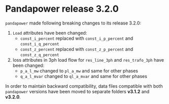 <!--
SPDX-FileCopyrightText: Contributors to the Power Grid Model project <powergridmodel@lfenergy.org>

SPDX-License-Identifier: MPL-2.0
-->
# Pandapower release 3.2.0

`pandapower` made following breaking changes to its release 3.2.0:

1. `Load` attributes have been changed:
   * `const_i_percent` replaced with `const_i_p_percent` and `const_i_q_percent`
   * `const_z_percent` replaced with `const_z_p_percent` and `const_z_q_percent`
2. loss attributes in 3ph load flow for `res_line_3ph` and `res_trafo_3ph` have been changed:
   * `p_a_l_mw` changed to `pl_a_mw` and same for other phases
   * `q_a_l_mvar` changed to `ql_a_mvar` and same for other phases

In order to maintain backward compatibility, data files compatible with both `pandapower` versions have been moved
to separate folders **v3.1.2** and **v3.2.0**.
